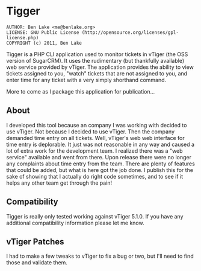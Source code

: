 # Tigger #

    AUTHOR: Ben Lake <me@benlake.org>
    LICENSE: GNU Public License (http://opensource.org/licenses/gpl-license.php)
    COPYRIGHT (c) 2011, Ben Lake

Tigger is a PHP CLI application used to monitor tickets in vTiger (the OSS version of SugarCRM). It
uses the rudimentary (but thankfully available) web service provided by vTiger. The application
provides the ability to view tickets assigned to you, "watch" tickets that are not assigned to you,
and enter time for any ticket with a very simply shorthand command.

More to come as I package this application for publication...

## About ##

I developed this tool because an company I was working with decided to use vTiger. Not because I
decided to use vTiger. Then the company demanded time entry on all tickets. Well, vTiger's web
web interface for time entry is deplorable. It just was not reasonable in any way and caused a
lot of extra work for the development team. I realized there was a "web service" available and
went from there. Upon release there were no longer any complaints about time entry from the team.
There are plenty of features that could be added, but what is here got the job done. I publish this
for the sake of showing that I actually do right code sometimes, and to see if it helps any other
team get through the pain!

## Compatibility ##

Tigger is really only tested working against vTiger 5.1.0. If you have any additional compatibility
information please let me know.

## vTiger Patches ##

I had to make a few tweaks to vTiger to fix a bug or two, but I'll need to find those and validate
them.
